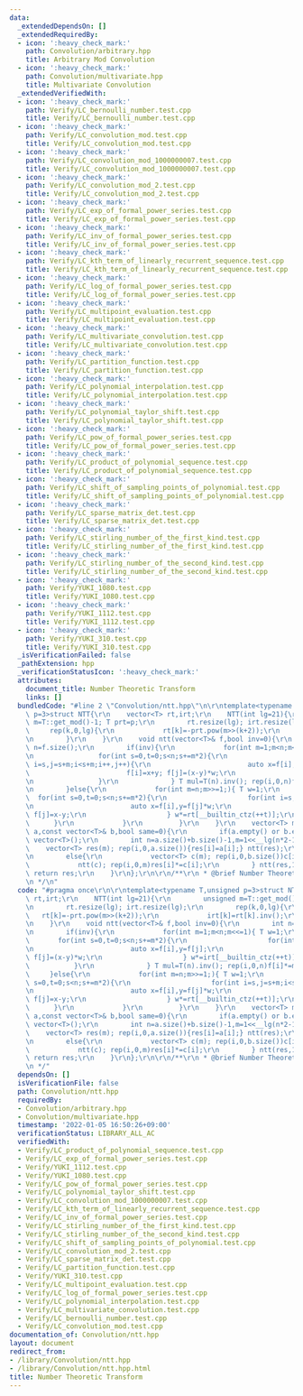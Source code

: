 ```yaml
---
data:
  _extendedDependsOn: []
  _extendedRequiredBy:
  - icon: ':heavy_check_mark:'
    path: Convolution/arbitrary.hpp
    title: Arbitrary Mod Convolution
  - icon: ':heavy_check_mark:'
    path: Convolution/multivariate.hpp
    title: Multivariate Convolution
  _extendedVerifiedWith:
  - icon: ':heavy_check_mark:'
    path: Verify/LC_bernoulli_number.test.cpp
    title: Verify/LC_bernoulli_number.test.cpp
  - icon: ':heavy_check_mark:'
    path: Verify/LC_convolution_mod.test.cpp
    title: Verify/LC_convolution_mod.test.cpp
  - icon: ':heavy_check_mark:'
    path: Verify/LC_convolution_mod_1000000007.test.cpp
    title: Verify/LC_convolution_mod_1000000007.test.cpp
  - icon: ':heavy_check_mark:'
    path: Verify/LC_convolution_mod_2.test.cpp
    title: Verify/LC_convolution_mod_2.test.cpp
  - icon: ':heavy_check_mark:'
    path: Verify/LC_exp_of_formal_power_series.test.cpp
    title: Verify/LC_exp_of_formal_power_series.test.cpp
  - icon: ':heavy_check_mark:'
    path: Verify/LC_inv_of_formal_power_series.test.cpp
    title: Verify/LC_inv_of_formal_power_series.test.cpp
  - icon: ':heavy_check_mark:'
    path: Verify/LC_kth_term_of_linearly_recurrent_sequence.test.cpp
    title: Verify/LC_kth_term_of_linearly_recurrent_sequence.test.cpp
  - icon: ':heavy_check_mark:'
    path: Verify/LC_log_of_formal_power_series.test.cpp
    title: Verify/LC_log_of_formal_power_series.test.cpp
  - icon: ':heavy_check_mark:'
    path: Verify/LC_multipoint_evaluation.test.cpp
    title: Verify/LC_multipoint_evaluation.test.cpp
  - icon: ':heavy_check_mark:'
    path: Verify/LC_multivariate_convolution.test.cpp
    title: Verify/LC_multivariate_convolution.test.cpp
  - icon: ':heavy_check_mark:'
    path: Verify/LC_partition_function.test.cpp
    title: Verify/LC_partition_function.test.cpp
  - icon: ':heavy_check_mark:'
    path: Verify/LC_polynomial_interpolation.test.cpp
    title: Verify/LC_polynomial_interpolation.test.cpp
  - icon: ':heavy_check_mark:'
    path: Verify/LC_polynomial_taylor_shift.test.cpp
    title: Verify/LC_polynomial_taylor_shift.test.cpp
  - icon: ':heavy_check_mark:'
    path: Verify/LC_pow_of_formal_power_series.test.cpp
    title: Verify/LC_pow_of_formal_power_series.test.cpp
  - icon: ':heavy_check_mark:'
    path: Verify/LC_product_of_polynomial_sequence.test.cpp
    title: Verify/LC_product_of_polynomial_sequence.test.cpp
  - icon: ':heavy_check_mark:'
    path: Verify/LC_shift_of_sampling_points_of_polynomial.test.cpp
    title: Verify/LC_shift_of_sampling_points_of_polynomial.test.cpp
  - icon: ':heavy_check_mark:'
    path: Verify/LC_sparse_matrix_det.test.cpp
    title: Verify/LC_sparse_matrix_det.test.cpp
  - icon: ':heavy_check_mark:'
    path: Verify/LC_stirling_number_of_the_first_kind.test.cpp
    title: Verify/LC_stirling_number_of_the_first_kind.test.cpp
  - icon: ':heavy_check_mark:'
    path: Verify/LC_stirling_number_of_the_second_kind.test.cpp
    title: Verify/LC_stirling_number_of_the_second_kind.test.cpp
  - icon: ':heavy_check_mark:'
    path: Verify/YUKI_1080.test.cpp
    title: Verify/YUKI_1080.test.cpp
  - icon: ':heavy_check_mark:'
    path: Verify/YUKI_1112.test.cpp
    title: Verify/YUKI_1112.test.cpp
  - icon: ':heavy_check_mark:'
    path: Verify/YUKI_310.test.cpp
    title: Verify/YUKI_310.test.cpp
  _isVerificationFailed: false
  _pathExtension: hpp
  _verificationStatusIcon: ':heavy_check_mark:'
  attributes:
    document_title: Number Theoretic Transform
    links: []
  bundledCode: "#line 2 \"Convolution/ntt.hpp\"\n\r\ntemplate<typename T,unsigned\
    \ p=3>struct NTT{\r\n    vector<T> rt,irt;\r\n    NTT(int lg=21){\r\n        unsigned\
    \ m=T::get_mod()-1; T prt=p;\r\n        rt.resize(lg); irt.resize(lg);\r\n   \
    \     rep(k,0,lg){\r\n            rt[k]=-prt.pow(m>>(k+2));\r\n            irt[k]=rt[k].inv();\r\
    \n        }\r\n    }\r\n    void ntt(vector<T>& f,bool inv=0){\r\n        int\
    \ n=f.size();\r\n        if(inv){\r\n            for(int m=1;m<n;m<<=1){ T w=1;\r\
    \n                for(int s=0,t=0;s<n;s+=m*2){\r\n                    for(int\
    \ i=s,j=s+m;i<s+m;i++,j++){\r\n                        auto x=f[i],y=f[j];\r\n\
    \                        f[i]=x+y; f[j]=(x-y)*w;\r\n                    } w*=irt[__builtin_ctz(++t)];\r\
    \n                }\r\n             } T mul=T(n).inv(); rep(i,0,n)f[i]*=mul;\r\
    \n        }else{\r\n            for(int m=n;m>>=1;){ T w=1;\r\n              \
    \  for(int s=0,t=0;s<n;s+=m*2){\r\n                    for(int i=s,j=s+m;i<s+m;i++,j++){\r\
    \n                        auto x=f[i],y=f[j]*w;\r\n                        f[i]=x+y;\
    \ f[j]=x-y;\r\n                    } w*=rt[__builtin_ctz(++t)];\r\n          \
    \      }\r\n            }\r\n         }\r\n    }\r\n    vector<T> mult(const vector<T>&\
    \ a,const vector<T>& b,bool same=0){\r\n        if(a.empty() or b.empty())return\
    \ vector<T>();\r\n        int n=a.size()+b.size()-1,m=1<<__lg(n*2-1);\r\n    \
    \    vector<T> res(m); rep(i,0,a.size()){res[i]=a[i];} ntt(res);\r\n        if(same)rep(i,0,m)res[i]*=res[i];\r\
    \n        else{\r\n            vector<T> c(m); rep(i,0,b.size())c[i]=b[i];\r\n\
    \            ntt(c); rep(i,0,m)res[i]*=c[i];\r\n        } ntt(res,1); res.resize(n);\
    \ return res;\r\n    }\r\n};\r\n\r\n/**\r\n * @brief Number Theoretic Transform\r\
    \n */\n"
  code: "#pragma once\r\n\r\ntemplate<typename T,unsigned p=3>struct NTT{\r\n    vector<T>\
    \ rt,irt;\r\n    NTT(int lg=21){\r\n        unsigned m=T::get_mod()-1; T prt=p;\r\
    \n        rt.resize(lg); irt.resize(lg);\r\n        rep(k,0,lg){\r\n         \
    \   rt[k]=-prt.pow(m>>(k+2));\r\n            irt[k]=rt[k].inv();\r\n        }\r\
    \n    }\r\n    void ntt(vector<T>& f,bool inv=0){\r\n        int n=f.size();\r\
    \n        if(inv){\r\n            for(int m=1;m<n;m<<=1){ T w=1;\r\n         \
    \       for(int s=0,t=0;s<n;s+=m*2){\r\n                    for(int i=s,j=s+m;i<s+m;i++,j++){\r\
    \n                        auto x=f[i],y=f[j];\r\n                        f[i]=x+y;\
    \ f[j]=(x-y)*w;\r\n                    } w*=irt[__builtin_ctz(++t)];\r\n     \
    \           }\r\n             } T mul=T(n).inv(); rep(i,0,n)f[i]*=mul;\r\n   \
    \     }else{\r\n            for(int m=n;m>>=1;){ T w=1;\r\n                for(int\
    \ s=0,t=0;s<n;s+=m*2){\r\n                    for(int i=s,j=s+m;i<s+m;i++,j++){\r\
    \n                        auto x=f[i],y=f[j]*w;\r\n                        f[i]=x+y;\
    \ f[j]=x-y;\r\n                    } w*=rt[__builtin_ctz(++t)];\r\n          \
    \      }\r\n            }\r\n         }\r\n    }\r\n    vector<T> mult(const vector<T>&\
    \ a,const vector<T>& b,bool same=0){\r\n        if(a.empty() or b.empty())return\
    \ vector<T>();\r\n        int n=a.size()+b.size()-1,m=1<<__lg(n*2-1);\r\n    \
    \    vector<T> res(m); rep(i,0,a.size()){res[i]=a[i];} ntt(res);\r\n        if(same)rep(i,0,m)res[i]*=res[i];\r\
    \n        else{\r\n            vector<T> c(m); rep(i,0,b.size())c[i]=b[i];\r\n\
    \            ntt(c); rep(i,0,m)res[i]*=c[i];\r\n        } ntt(res,1); res.resize(n);\
    \ return res;\r\n    }\r\n};\r\n\r\n/**\r\n * @brief Number Theoretic Transform\r\
    \n */"
  dependsOn: []
  isVerificationFile: false
  path: Convolution/ntt.hpp
  requiredBy:
  - Convolution/arbitrary.hpp
  - Convolution/multivariate.hpp
  timestamp: '2022-01-05 16:50:26+09:00'
  verificationStatus: LIBRARY_ALL_AC
  verifiedWith:
  - Verify/LC_product_of_polynomial_sequence.test.cpp
  - Verify/LC_exp_of_formal_power_series.test.cpp
  - Verify/YUKI_1112.test.cpp
  - Verify/YUKI_1080.test.cpp
  - Verify/LC_pow_of_formal_power_series.test.cpp
  - Verify/LC_polynomial_taylor_shift.test.cpp
  - Verify/LC_convolution_mod_1000000007.test.cpp
  - Verify/LC_kth_term_of_linearly_recurrent_sequence.test.cpp
  - Verify/LC_inv_of_formal_power_series.test.cpp
  - Verify/LC_stirling_number_of_the_first_kind.test.cpp
  - Verify/LC_stirling_number_of_the_second_kind.test.cpp
  - Verify/LC_shift_of_sampling_points_of_polynomial.test.cpp
  - Verify/LC_convolution_mod_2.test.cpp
  - Verify/LC_sparse_matrix_det.test.cpp
  - Verify/LC_partition_function.test.cpp
  - Verify/YUKI_310.test.cpp
  - Verify/LC_multipoint_evaluation.test.cpp
  - Verify/LC_log_of_formal_power_series.test.cpp
  - Verify/LC_polynomial_interpolation.test.cpp
  - Verify/LC_multivariate_convolution.test.cpp
  - Verify/LC_bernoulli_number.test.cpp
  - Verify/LC_convolution_mod.test.cpp
documentation_of: Convolution/ntt.hpp
layout: document
redirect_from:
- /library/Convolution/ntt.hpp
- /library/Convolution/ntt.hpp.html
title: Number Theoretic Transform
---
```


